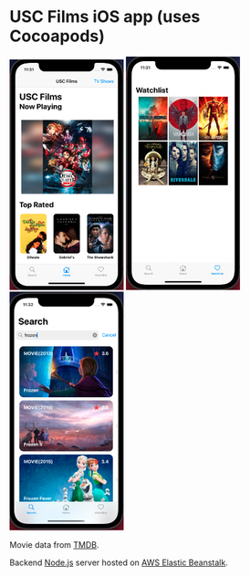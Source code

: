 # USC Films iOS app (uses Cocoapods)

<p float="left">

<img src="https://github.com/EricaXia/usc-films-cp/raw/master/img1.png" width=200>
<img src="https://github.com/EricaXia/usc-films-cp/raw/master/img2.png" width=200>
<img src="https://github.com/EricaXia/usc-films-cp/raw/master/img3.png" width=200>

</p>

Movie data from [TMDB](https://www.themoviedb.org/?language=en-US). 

Backend [Node.js](https://nodejs.org/en/) server hosted on [AWS Elastic Beanstalk](https://aws.amazon.com/elasticbeanstalk/).





